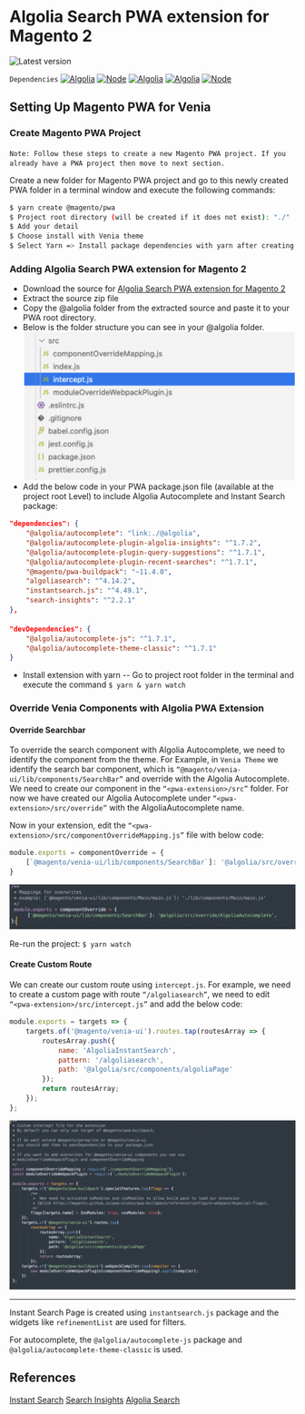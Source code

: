 # Algolia Search PWA extension for Magento 2

![Latest version](https://img.shields.io/badge/latest-1.0.0-green)

```Dependencies```
<a href="https://github.com/algolia/instantsearch/releases/tag/v4.49.1">![Algolia](https://img.shields.io/badge/-instantsearch.js_4.49.1-5468FF?logo=algolia&colorA=404040&logoColor=5468FF)</a> <a href="https://github.com/algolia/algoliasearch-client-javascript/releases/tag/4.14.2">![Node](https://img.shields.io/badge/-algoliasearch_4.14.2-5468FF?logo=algolia&colorA=404040&logoColor=5468FF)</a> <a href="https://github.com/algolia/search-insights.js/releases/tag/v2.2.1">![Algolia](https://img.shields.io/badge/-insights_2.2.1-5468FF?logo=algolia&colorA=404040&logoColor=5468FF)</a> <a href="https://github.com/algolia/autocomplete/releases/tag/v1.7.1">![Algolia](https://img.shields.io/badge/-autocomplete_1.7.1-5468FF?logo=algolia&colorA=404040&logoColor=5468FF)</a> <a href="https://nodejs.org/en/blog/release/v16.16.0/">![Node](https://img.shields.io/badge/-version_16+-66cc33?logo=node.js&colorA=404040&logoColor=66cc33)</a>

## Setting Up Magento PWA for Venia
### Create Magento PWA Project
`
Note: Follow these steps to create a new Magento PWA project. If you already have a PWA project then move to next section.
`

Create a new folder for Magento PWA project and go to this newly created PWA folder in a terminal window and execute the following commands:
```sh
$ yarn create @magento/pwa
$ Project root directory (will be created if it does not exist): "./"
$ Add your detail
$ Choose install with Venia theme
$ Select Yarn => Install package dependencies with yarn after creating project: Yes
```

### Adding Algolia Search PWA extension for Magento 2

- Download the source for [Algolia Search PWA extension for Magento 2](https://github.com/algolia/algoliasearch-magento-2-pwa/tree/master)
- Extract the source zip file
- Copy the @algolia folder from the extracted source and paste it to your PWA root directory.
- Below is the folder structure you can see in your @algolia folder.
  ![Algolia Search PWA extension folder structure](readme/images/structure.png?raw=true "Algolia Search PWA extension folder structure")
- Add the below code in your PWA package.json file (available at the project root Level) to include Algolia Autocomplete and Instant Search package:
```json
"dependencies": {
    "@algolia/autocomplete": "link:./@algolia",
    "@algolia/autocomplete-plugin-algolia-insights": "^1.7.2",
    "@algolia/autocomplete-plugin-query-suggestions": "^1.7.1",
    "@algolia/autocomplete-plugin-recent-searches": "^1.7.1",
    "@magento/pwa-buildpack": "~11.4.0",
    "algoliasearch": "^4.14.2",
    "instantsearch.js": "^4.49.1",
    "search-insights": "^2.2.1"
},

"devDependencies": {
    "@algolia/autocomplete-js": "^1.7.1",
    "@algolia/autocomplete-theme-classic": "^1.7.1"
}
```
- Install extension with yarn
  -- Go to project root folder in the terminal and execute the command ```$ yarn & yarn watch```

### Override Venia Components with Algolia PWA Extension
#### Override Searchbar
To override the search component with Algolia Autocomplete, we need to identify the component from the theme. For Example, in `Venia Theme` we identify the search bar component, which is `“@magento/venia-ui/lib/components/SearchBar”` and override with the Algolia Autocomplete. We need to create our component in the `“<pwa-extension>/src”` folder. For now we have created our Algolia Autocomplete under `“<pwa-extension>/src/override”` with the AlgoliaAutocomplete name.

Now in your extension, edit the `“<pwa-extension>/src/componentOverrideMapping.js”` file with below code:

```javascript
module.exports = componentOverride = {
    [`@magento/venia-ui/lib/components/SearchBar`]: '@algolia/src/override /AlgoliaAutocomplete'
}
```

![Algolia Search PWA extension override](readme/images/overrideComponent.png?raw=true "Algolia Search PWA extension override")

Re-run the project: `$ yarn watch`

#### Create Custom Route
We can create our custom route using `intercept.js`.
For example, we need to create a custom page with route `“/algoliasearch”`, we need to edit `“<pwa-extension>/src/intercept.js”` and add the below code:

```javascript
module.exports = targets => {
    targets.of('@magento/venia-ui').routes.tap(routesArray => {
        routesArray.push({
            name: 'AlgoliaInstantSearch',
            pattern: '/algoliasearch',
            path: '@algolia/src/components/algoliaPage'
        });
        return routesArray;
    });
};
```

![Algolia Search PWA custom routes](readme/images/customRoute.png?raw=true "Algolia Search PWA custom routes")

---
Instant Search Page is created using `instantsearch.js` package and the widgets like `refinementList` are used for filters.

For autocomplete, the `@algolia/autocomplete-js` package and `@algolia/autocomplete-theme-classic` is used.

## References
[Instant Search](https://www.algolia.com/doc/api-reference/widgets/instantsearch/js/)
[Search Insights](https://www.algolia.com/doc/api-client/methods/insights/)
[Algolia Search](https://www.algolia.com/doc/api-client/getting-started/install/javascript/?client=javascript)
